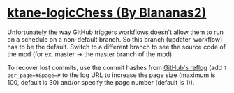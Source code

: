 # [ktane-logicChess (By Blananas2)](https://github.com/Blananas2/ktane-logicChess)

Unfortunately the way GitHub triggers workflows doesn't allow them to run on a schedule on a non-default branch. So this branch (updater_workflow) has to be the default. Switch to a different branch to see the source code of the mod (for ex. master -> the master branch of the mod)

To recover lost commits, use the commit hashes from [GitHub's reflog](https://api.github.com/repos/KtaneModules/ktane-logicChess-Blananas2/events) (add `?per_page=#&page=#` to the log URL to increase the page size (maximum is 100, default is 30) and/or specify the page number (default is 1)).
